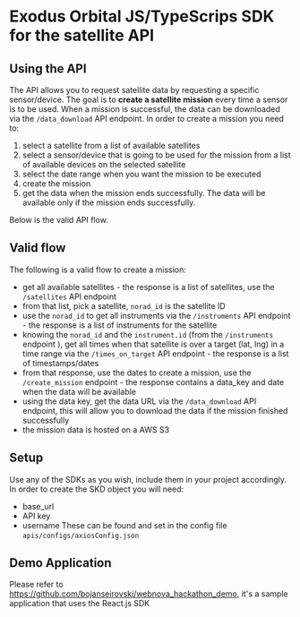 # Exodus Orbital JS/TypeScrips SDK for the satellite API

## Using the API
The API allows you to request satellite data by requesting a specific sensor/device. The goal is to **create a satellite mission** every time a sensor is to be used. 
When a mission is successful, the data can be downloaded via the ```/data_download``` API endpoint.
In order to create a mission you need to: 
1. select a satellite from a list of available satellites
2. select a sensor/device that is going to be used for the mission from a list of available devices on the selected satellite
3. select the date range when you want the mission to be executed
4. create the mission
5. get the data when the mission ends successfully. The data will be available only if the mission ends successfully.

Below is the valid API flow.

## Valid flow
The following is a valid flow to create a mission:
- get all available satellites - the response is a list of satellites, use the ```/satellites``` API endpoint
- from that list, pick a satellite, ```norad_id``` is the satellite ID
- use the ```norad_id``` to get all instruments via the ```/instruments``` API endpoint - the response is a list of instruments for the satellite
- knowing the ```norad_id``` and the ```instrument.id``` (from the ```/instruments``` endpoint ), get all times when that satellite is over a target (lat, lng) in a time range via the ```/times_on_target``` API endpoint - the response is a list of timestamps/dates
- from that response, use the dates to create a mission, use the ```/create_mission``` endpoint - the response contains a data_key and date when the data will be available
- using the data key, get the data URL via the ```/data_download``` API endpoint, this will allow you to download the data if the mission finished successfully
- the mission data is hosted on a AWS S3


## Setup
Use any of the SDKs as you wish, include them in your project accordingly.
In order to create the SKD object you will need:
- base_url
- API key
- username
These can be found and set in the config file ```apis/configs/axiosConfig.json```

## Demo Application
Please refer to https://github.com/bojanseirovski/webnova_hackathon_demo, it's a sample application that uses the React.js SDK